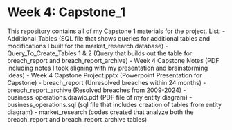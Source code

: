 # Week 4: Capstone_1
This repository contains all of my Capstone 1 materials for the project.
List: 
      - Additional_Tables (SQL file that shows queries for additional tables and modifications I built for the market_research database)
      - Query_To_Create_Tables 1 & 2 (Query that builds out the table for breach_report and breach_report_archive)
      - Week 4 Capstone Notes (PDF including notes I took aligning with my presentation and brainstorming ideas)
      - Week 4 Capstone Project.pptx (Powerpoint Presentation for Capstone)
      - breach_report (Unresolved breaches within 24 months)
      - breach_report_archive (Resolved breaches from 2009-2024)
      - business_operations.drawio.pdf (PDF file of my entity diagram)
      - business_operations.sql (sql file that includes creation of tables from entity diagram)
      - market_research (codes created that analyze both the breach_report and breach_report_archive tables)
